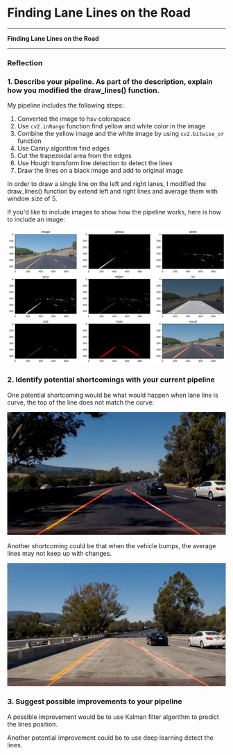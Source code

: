# **Finding Lane Lines on the Road** 

---

**Finding Lane Lines on the Road**

---

### Reflection

### 1. Describe your pipeline. As part of the description, explain how you modified the draw_lines() function.

My pipeline includes the following steps:

1. Converted the image to hsv colorspace
2. Use `cv2.inRange` function find yellow and white color in the image
3. Combine the yellow image and the white image by using `cv2.bitwise_or` function
4. Use Canny algorithm find edges
5. Cut the trapezoidal area from the edges
6. Use Hough transform line detection to detect the lines
7. Draw the lines on a black image and add to original image

In order to draw a single line on the left and right lanes, I modified the draw_lines() function by extend left and right lines and average them with window size of 5.

If you'd like to include images to show how the pipeline works, here is how to include an image: 

![](pipeline.png)

### 2. Identify potential shortcomings with your current pipeline

One potential shortcoming would be what would happen when lane line is curve, the top of the line does not match the curve:

![](curve.png)

Another shortcoming could be that when the vehicle bumps, the average lines may not keep up with changes.

![](average.png)


### 3. Suggest possible improvements to your pipeline

A possible improvement would be to use Kalman filter algorithm to predict the lines position.

Another potential improvement could be to use deep learning detect the lines.
